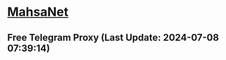 
# [MahsaNet](https://t.me/mahsa_net)
## Free Telegram Proxy (Last Update: 2024-07-08 07:39:14)

    